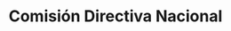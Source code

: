---
layout: sedes
title: Comisión Directiva Nacional
donarurl: https://donaronline.org/oajnu/agentes-de-cambio-oajnu-nacional
nameurl: comisiondirectivanacional
email: info@oajnu.org
socialmedia: 
  facebook: oajnu
  twitter: oajnu
---